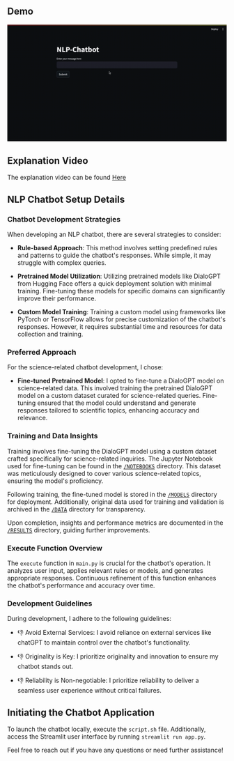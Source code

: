 ## Demo
![Demo](demo.gif)

## Explanation Video
The explanation video can be found [Here](videolink)

## NLP Chatbot Setup Details

### Chatbot Development Strategies

When developing an NLP chatbot, there are several strategies to consider:

- **Rule-based Approach**: This method involves setting predefined rules and patterns to guide the chatbot's responses. While simple, it may struggle with complex queries.

- **Pretrained Model Utilization**: Utilizing pretrained models like DialoGPT from Hugging Face offers a quick deployment solution with minimal training. Fine-tuning these models for specific domains can significantly improve their performance.

- **Custom Model Training**: Training a custom model using frameworks like PyTorch or TensorFlow allows for precise customization of the chatbot's responses. However, it requires substantial time and resources for data collection and training.

### Preferred Approach

For the science-related chatbot development, I chose:

- **Fine-tuned Pretrained Model**: I opted to fine-tune a DialoGPT model on science-related data. This involved training the pretrained DialoGPT model on a custom dataset curated for science-related queries. Fine-tuning ensured that the model could understand and generate responses tailored to scientific topics, enhancing accuracy and relevance.

### Training and Data Insights

Training involves fine-tuning the DialoGPT model using a custom dataset crafted specifically for science-related inquiries. The Jupyter Notebook used for fine-tuning can be found in the [`/NOTEBOOKS`](notebooks/) directory. This dataset was meticulously designed to cover various science-related topics, ensuring the model's proficiency.

Following training, the fine-tuned model is stored in the [`/MODELS`](models/) directory for deployment. Additionally, original data used for training and validation is archived in the [`/DATA`](data/) directory for transparency.

Upon completion, insights and performance metrics are documented in the [`/RESULTS`](results/) directory, guiding further improvements.

### Execute Function Overview

The `execute` function in `main.py` is crucial for the chatbot's operation. It analyzes user input, applies relevant rules or models, and generates appropriate responses. Continuous refinement of this function enhances the chatbot's performance and accuracy over time.

### Development Guidelines

During development, I adhere to the following guidelines:

- 👎 Avoid External Services: I avoid reliance on external services like chatGPT to maintain control over the chatbot's functionality.

- 👎 Originality is Key: I prioritize originality and innovation to ensure my chatbot stands out.

- 👎 Reliability is Non-negotiable: I prioritize reliability to deliver a seamless user experience without critical failures.

## Initiating the Chatbot Application

To launch the chatbot locally, execute the `script.sh` file. Additionally, access the Streamlit user interface by running `streamlit run app.py`.

Feel free to reach out if you have any questions or need further assistance!

